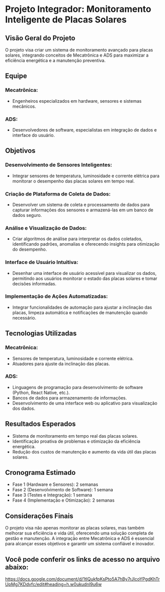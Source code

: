 # Projeto Integrador: Monitoramento Inteligente de Placas Solares

## Visão Geral do Projeto

O projeto visa criar um sistema de monitoramento avançado para placas solares, integrando conceitos de Mecatrônica e ADS para maximizar a eficiência energética e a manutenção preventiva.

## Equipe

### Mecatrônica:
- Engenheiros especializados em hardware, sensores e sistemas mecânicos.

### ADS:
- Desenvolvedores de software, especialistas em integração de dados e interface do usuário.

## Objetivos

### Desenvolvimento de Sensores Inteligentes:
- Integrar sensores de temperatura, luminosidade e corrente elétrica para monitorar o desempenho das placas solares em tempo real.

### Criação de Plataforma de Coleta de Dados:
- Desenvolver um sistema de coleta e processamento de dados para capturar informações dos sensores e armazená-las em um banco de dados seguro.

### Análise e Visualização de Dados:
- Criar algoritmos de análise para interpretar os dados coletados, identificando padrões, anomalias e oferecendo insights para otimização do desempenho.

### Interface de Usuário Intuitiva:
- Desenhar uma interface de usuário acessível para visualizar os dados, permitindo aos usuários monitorar o estado das placas solares e tomar decisões informadas.

### Implementação de Ações Automatizadas:
- Integrar funcionalidades de automação para ajustar a inclinação das placas, limpeza automática e notificações de manutenção quando necessário.

## Tecnologias Utilizadas

### Mecatrônica:
- Sensores de temperatura, luminosidade e corrente elétrica.
- Atuadores para ajuste da inclinação das placas.

### ADS:
- Linguagens de programação para desenvolvimento de software (Python, React Native, etc.).
- Bancos de dados para armazenamento de informações.
- Desenvolvimento de uma interface web ou aplicativo para visualização dos dados.

## Resultados Esperados

- Sistema de monitoramento em tempo real das placas solares.
- Identificação proativa de problemas e otimização da eficiência energética.
- Redução dos custos de manutenção e aumento da vida útil das placas solares.

## Cronograma Estimado

- Fase 1 (Hardware e Sensores): 2 semanas
- Fase 2 (Desenvolvimento de Software): 1 semana
- Fase 3 (Testes e Integração): 1 semana
- Fase 4 (Implementação e Otimização): 2 semanas

## Considerações Finais

O projeto visa não apenas monitorar as placas solares, mas também melhorar sua eficiência e vida útil, oferecendo uma solução completa de gestão e manutenção. A integração entre Mecatrônica e ADS é essencial para alcançar esses objetivos e garantir um sistema confiável e inovador.

## Você pode conferir os links de acesso no arquivo abaixo:
https://docs.google.com/document/d/1tlQukfpKsPto5A7hBy7rJlcoYPgdKhTrUpMg7KDdvfc/edit#heading=h.w0ukudnl9u6w